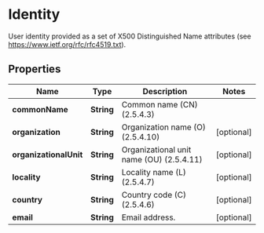 

# Identity

User identity provided as a set of X500 Distinguished Name attributes (see https://www.ietf.org/rfc/rfc4519.txt).
## Properties

Name | Type | Description | Notes
------------ | ------------- | ------------- | -------------
**commonName** | **String** | Common name (CN) (2.5.4.3) | 
**organization** | **String** | Organization name (O) (2.5.4.10) |  [optional]
**organizationalUnit** | **String** | Organizational unit name (OU) (2.5.4.11) |  [optional]
**locality** | **String** | Locality name (L) (2.5.4.7) |  [optional]
**country** | **String** | Country code (C) (2.5.4.6) |  [optional]
**email** | **String** | Email address. |  [optional]



